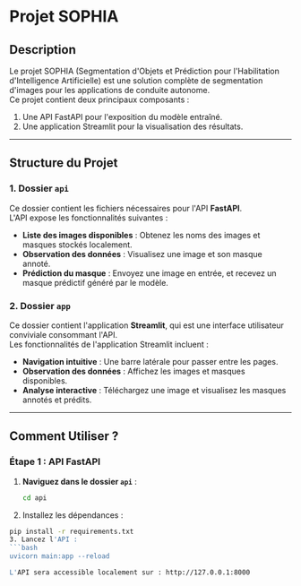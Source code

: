 
# **Projet SOPHIA**

## **Description**
Le projet SOPHIA (Segmentation d'Objets et Prédiction pour l'Habilitation d'Intelligence Artificielle) est une solution complète de segmentation d'images pour les applications de conduite autonome.  
Ce projet contient deux principaux composants :

1. Une API FastAPI pour l'exposition du modèle entraîné.
2. Une application Streamlit pour la visualisation des résultats.

---

## **Structure du Projet**

### **1. Dossier `api`**
Ce dossier contient les fichiers nécessaires pour l'API **FastAPI**.  
L'API expose les fonctionnalités suivantes :
- **Liste des images disponibles** : Obtenez les noms des images et masques stockés localement.
- **Observation des données** : Visualisez une image et son masque annoté.
- **Prédiction du masque** : Envoyez une image en entrée, et recevez un masque prédictif généré par le modèle.

### **2. Dossier `app`**
Ce dossier contient l'application **Streamlit**, qui est une interface utilisateur conviviale consommant l'API.  
Les fonctionnalités de l'application Streamlit incluent :
- **Navigation intuitive** : Une barre latérale pour passer entre les pages.
- **Observation des données** : Affichez les images et masques disponibles.
- **Analyse interactive** : Téléchargez une image et visualisez les masques annotés et prédits.

---

## **Comment Utiliser ?**

### **Étape 1 : API FastAPI**
1. **Naviguez dans le dossier `api`** :
   ```bash
   cd api
   
2. Installez les dépendances :

 ```bash   
pip install -r requirements.txt
3. Lancez l'API :
```bash 
uvicorn main:app --reload

L'API sera accessible localement sur : http://127.0.0.1:8000


   
